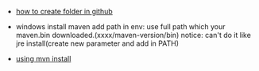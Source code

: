 * [how to create folder in github](https://stackoverflow.com/questions/12258399/how-do-i-create-a-folder-in-a-github-repository)

* windows install maven 
add path in env: use full path which your maven.bin downloaded.(xxxx/maven-version/bin)
notice: can't do it like jre install(create new parameter and add in PATH)

* [using mvn install](https://stackoverflow.com/questions/6642146/maven-failed-to-read-artifact-descriptor)
